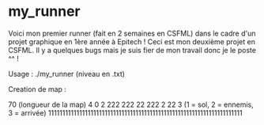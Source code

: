 # my_runner
Voici mon premier runner (fait en 2 semaines en CSFML) dans le cadre d'un projet graphique en 1ère année à Epitech ! Ceci est mon deuxième projet en CSFML.
Il y a quelques bugs mais je suis fier de mon travail donc je le poste ^^ !

Usage : ./my_runner (niveau en .txt)

Creation de map :

70 (longueur de la map)
4
0
        2      222    222          22        222         2    22    3  (1 = sol, 2 = ennemis, 3 = arrivée)
111111111111111111111111111111111111111111111111111111111111111111111
